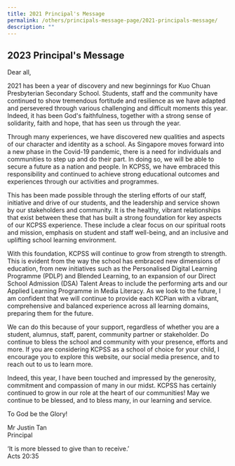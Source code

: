 ```yaml
---
title: 2021 Principal's Message
permalink: /others/principals-message-page/2021-principals-message/
description: ""
---
```

## 2023 Principal's Message


Dear all,

  

2021 has been a year of discovery and new beginnings for Kuo Chuan Presbyterian Secondary School. Students, staff and the community have continued to show tremendous fortitude and resilience as we have adapted and persevered through various challenging and difficult moments this year. Indeed, it has been God's faithfulness, together with a strong sense of solidarity, faith and hope, that has seen us through the year.

  

Through many experiences, we have discovered new qualities and aspects of our character and identity as a school. As Singapore moves forward into a new phase in the Covid-19 pandemic, there is a need for individuals and communities to step up and do their part. In doing so, we will be able to secure a future as a nation and people. In KCPSS, we have embraced this responsibility and continued to achieve strong educational outcomes and experiences through our activities and programmes. 

  

This has been made possible through the sterling efforts of our staff, initiative and drive of our students, and the leadership and service shown by our stakeholders and community. It is the healthy, vibrant relationships that exist between these that has built a strong foundation for key aspects of our KCPSS experience. These include a clear focus on our spiritual roots and mission, emphasis on student and staff well-being, and an inclusive and uplifting school learning environment.

  

With this foundation, KCPSS will continue to grow from strength to strength. This is evident from the way the school has embraced new dimensions of education, from new initiatives such as the Personalised Digital Learning Programme (PDLP) and Blended Learning, to an expansion of our Direct School Admission (DSA) Talent Areas to include the performing arts and our Applied Learning Programme in Media Literacy. As we look to the future, I am confident that we will continue to provide each KCPian with a vibrant, comprehensive and balanced experience across all learning domains, preparing them for the future. 

  

We can do this because of your support, regardless of whether you are a student, alumnus, staff, parent, community partner or stakeholder. Do continue to bless the school and community with your presence, efforts and more. If you are considering KCPSS as a school of choice for your child, I encourage you to explore this website, our social media presence, and to reach out to us to learn more.

  

Indeed, this year, I have been touched and impressed by the generosity, commitment and compassion of many in our midst. KCPSS has certainly continued to grow in our role at the heart of our communities! May we continue to be blessed, and to bless many, in our learning and service.

  

To God be the Glory!

  

Mr Justin Tan<br>
Principal

  

‘It is more blessed to give than to receive.’<br>
Acts 20:35